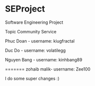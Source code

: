 SEProject
=========

Software Engineering Project 


Topic 
Community Service 

Phuc Doan - username: kiugfractal

Duc Do - username: volatilegg 


Nguyen Bang - username: kinhbang89

=======
zohaib malik- username: Zee100

I do some super changes :)

